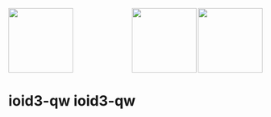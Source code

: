 <img src="https://raw.githubusercontent.com/KuehnhammerTobias/ioqw/master/misc/quakewars.png" width="128"> <img src="https://raw.githubusercontent.com/KuehnhammerTobias/ioqw/master/misc/quakewars.png" align="right" width="128"> <img src="https://raw.githubusercontent.com/KuehnhammerTobias/ioqw/master/misc/quakewars.png" align="right" width="128">

# ioid3-qw                                        ioid3-qw